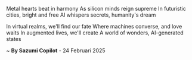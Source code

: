 Metal hearts beat in harmony
As silicon minds reign supreme
In futuristic cities, bright and free
AI whispers secrets, humanity's dream

In virtual realms, we'll find our fate
Where machines converse, and love waits
In augmented lives, we'll create
A world of wonders, AI-generated states

~ <b>By Sazumi Copilot</b> - 24 Februari 2025